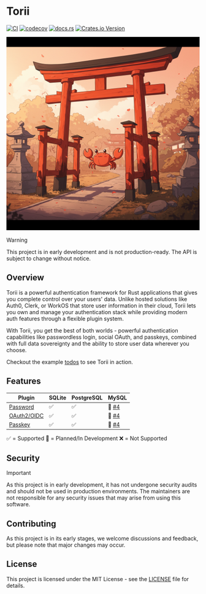 # Torii

[![CI](https://github.com/cmackenzie1/torii-rs/actions/workflows/ci.yaml/badge.svg)](https://github.com/cmackenzie1/torii-rs/actions/workflows/ci.yaml)
[![codecov](https://codecov.io/gh/cmackenzie1/torii-rs/branch/main/graph/badge.svg?token=MHF0G453L0)](https://codecov.io/gh/cmackenzie1/torii-rs)
[![docs.rs](https://img.shields.io/docsrs/torii)](https://docs.rs/torii/latest/torii/)
[![Crates.io Version](https://img.shields.io/crates/v/torii)](https://crates.io/crates/torii)

![Torii Logo](./assets/splash.jpeg)

> [!WARNING]
> This project is in early development and is not production-ready. The API is subject to change without notice.

## Overview

Torii is a powerful authentication framework for Rust applications that gives you complete control over your users' data. Unlike hosted solutions like Auth0, Clerk, or WorkOS that store user information in their cloud, Torii lets you own and manage your authentication stack while providing modern auth features through a flexible plugin system.

With Torii, you get the best of both worlds - powerful authentication capabilities like passwordless login, social OAuth, and passkeys, combined with full data sovereignty and the ability to store user data wherever you choose.

Checkout the example [todos](./examples/todos/README.md) to see Torii in action.

## Features

| Plugin                                      | SQLite | PostgreSQL | MySQL                                                     |
| ------------------------------------------- | ------ | ---------- | --------------------------------------------------------- |
| [Password](./torii-auth-password/README.md) | ✅     | ✅         | 🚧 [#4](https://github.com/cmackenzie1/torii-rs/issues/4) |
| [OAuth2/OIDC](./torii-auth-oauth/README.md) | ✅     | ✅         | 🚧 [#4](https://github.com/cmackenzie1/torii-rs/issues/4) |
| [Passkey](./torii-auth-passkey/README.md)   | ✅     | ✅         | 🚧 [#4](https://github.com/cmackenzie1/torii-rs/issues/4) |

✅ = Supported
🚧 = Planned/In Development
❌ = Not Supported

## Security

> [!IMPORTANT]
> As this project is in early development, it has not undergone security audits and should not be used in production environments. The maintainers are not responsible for any security issues that may arise from using this software.

## Contributing

As this project is in its early stages, we welcome discussions and feedback, but please note that major changes may occur.

## License

This project is licensed under the MIT License - see the [LICENSE](./LICENSE) file for details.
